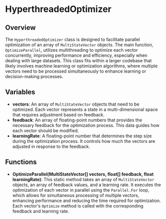 # HyperthreadedOptimizer

## Overview
The `HyperthreadedOptimizer` class is designed to facilitate parallel optimization of an array of `MultiStateVector` objects. The main function, `OptimizeParallel`, utilizes multithreading to optimize each vector concurrently, improving performance and efficiency, especially when dealing with large datasets. This class fits within a larger codebase that likely involves machine learning or optimization algorithms, where multiple vectors need to be processed simultaneously to enhance learning or decision-making processes.

## Variables
- **vectors**: An array of `MultiStateVector` objects that need to be optimized. Each vector represents a state in a multi-dimensional space that requires adjustment based on feedback.
- **feedback**: An array of floating-point numbers that provides the necessary feedback for the optimization process. This data guides how each vector should be modified.
- **learningRate**: A floating-point number that determines the step size during the optimization process. It controls how much the vectors are adjusted in response to the feedback.

## Functions
- **OptimizeParallel(MultiStateVector[] vectors, float[] feedback, float learningRate)**: This static method takes an array of `MultiStateVector` objects, an array of feedback values, and a learning rate. It executes the optimization of each vector in parallel using the `Parallel.For` loop, which allows for simultaneous processing of multiple vectors, enhancing performance and reducing the time required for optimization. Each vector's `Optimize` method is called with the corresponding feedback and learning rate.
